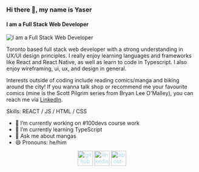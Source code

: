 ### Hi there 👋, my name is Yaser
#### I am a Full Stack Web Developer
![I am a Full Stack Web Developer](https://thumbs.dreamstime.com/b/web-development-concept-web-site-coding-full-stack-programing-web-security-usability-platform-testing-web-developer-209521403.jpg)

Toronto based full stack web developer with a strong understanding in UX/UI design principles. I really enjoy learning languages and frameworks like React and React Native, as well as learn to code in Typescript. I also enjoy wireframing, ui, ux, and design in general.

Interests outside of coding include reading comics/manga and biking around the city! If you wanna talk shop or recommend me your favourite comics (mine is the Scott Pilgrim series from Bryan Lee O'Malley), you can reach me via [LinkedIn](https://www.linkedin.com/in/ya-ibrahim/).

Skills: REACT / JS / HTML / CSS

- 🔭 I’m currently working on #100devs course work 
- 🌱 I’m currently learning TypeScript 
- 💬 Ask me about mangas 
- 😄 Pronouns: he/him 


[<center><img src='https://cdn.jsdelivr.net/npm/simple-icons@3.0.1/icons/github.svg' alt='github' height='40' style='color:lightblue;'>](https://github.com/ya-ser)  [<img src='https://cdn.jsdelivr.net/npm/simple-icons@3.0.1/icons/linkedin.svg' alt='linkedin' height='40' style='color:lightblue;'>](https://www.linkedin.com/in/ya-ibrahim/)  [<img src='https://cdn.jsdelivr.net/npm/simple-icons@3.0.1/icons/about-dot-me.svg' alt='about-dot-me' height='40' style='color:lightblue;'>](https://resume.creddle.io/resume/im7474wjn1l)
</center>
